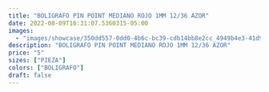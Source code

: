 ```yaml
---
title: "BOLIGRAFO PIN POINT MEDIANO ROJO 1MM 12/36 AZOR"
date: 2022-08-09T16:31:07.5360315-05:00
images:
  - "images/showcase/350dd557-0dd0-4b6c-bc39-cdb14bb8e2cc_4949b4e3-41d9-4901-bd48-a7b69739c0d5.webp"
description: "BOLIGRAFO PIN POINT MEDIANO ROJO 1MM 12/36 AZOR"
price: "5"
sizes: ["PIEZA"]
colors: ["BOLIGRAFO"]
draft: false
---
```

